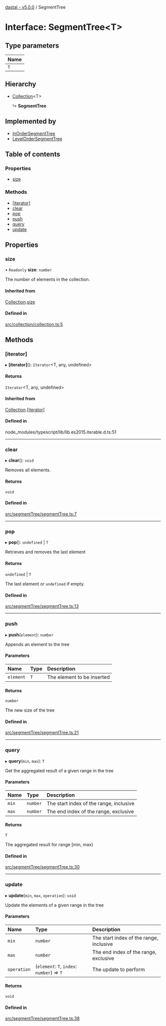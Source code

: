 [dastal - v5.0.0](../README.md) / SegmentTree

# Interface: SegmentTree<T\>

## Type parameters

| Name |
| :------ |
| `T` |

## Hierarchy

- [Collection](collection.md)<T\>

  ↳ **SegmentTree**

## Implemented by

- [InOrderSegmentTree](../classes/inordersegmenttree.md)
- [LevelOrderSegmentTree](../classes/levelordersegmenttree.md)

## Table of contents

### Properties

- [size](segmenttree.md#size)

### Methods

- [[iterator]](segmenttree.md#[iterator])
- [clear](segmenttree.md#clear)
- [pop](segmenttree.md#pop)
- [push](segmenttree.md#push)
- [query](segmenttree.md#query)
- [update](segmenttree.md#update)

## Properties

### size

• `Readonly` **size**: `number`

The number of elements in the collection.

#### Inherited from

[Collection](collection.md).[size](collection.md#size)

#### Defined in

[src/collection/collection.ts:5](https://github.com/havelessbemore/dastal/blob/eccb3d4/src/collection/collection.ts#L5)

## Methods

### [iterator]

▸ **[iterator]**(): `Iterator`<T, any, undefined\>

#### Returns

`Iterator`<T, any, undefined\>

#### Inherited from

[Collection](collection.md).[[iterator]](collection.md#[iterator])

#### Defined in

node_modules/typescript/lib/lib.es2015.iterable.d.ts:51

___

### clear

▸ **clear**(): `void`

Removes all elements.

#### Returns

`void`

#### Defined in

[src/segmentTree/segmentTree.ts:7](https://github.com/havelessbemore/dastal/blob/eccb3d4/src/segmentTree/segmentTree.ts#L7)

___

### pop

▸ **pop**(): `undefined` \| `T`

Retrieves and removes the last element

#### Returns

`undefined` \| `T`

The last element or `undefined` if empty.

#### Defined in

[src/segmentTree/segmentTree.ts:13](https://github.com/havelessbemore/dastal/blob/eccb3d4/src/segmentTree/segmentTree.ts#L13)

___

### push

▸ **push**(`element`): `number`

Appends an element to the tree

#### Parameters

| Name | Type | Description |
| :------ | :------ | :------ |
| `element` | `T` | The element to be inserted |

#### Returns

`number`

The new size of the tree

#### Defined in

[src/segmentTree/segmentTree.ts:21](https://github.com/havelessbemore/dastal/blob/eccb3d4/src/segmentTree/segmentTree.ts#L21)

___

### query

▸ **query**(`min`, `max`): `T`

Get the aggregated result of a given range in the tree

#### Parameters

| Name | Type | Description |
| :------ | :------ | :------ |
| `min` | `number` | The start index of the range, inclusive |
| `max` | `number` | The end index of the range, exclusive |

#### Returns

`T`

The aggregated result for range [min, max)

#### Defined in

[src/segmentTree/segmentTree.ts:30](https://github.com/havelessbemore/dastal/blob/eccb3d4/src/segmentTree/segmentTree.ts#L30)

___

### update

▸ **update**(`min`, `max`, `operation`): `void`

Update the elements of a given range in the tree

#### Parameters

| Name | Type | Description |
| :------ | :------ | :------ |
| `min` | `number` | The start index of the range, inclusive |
| `max` | `number` | The end index of the range, exclusive |
| `operation` | (`element`: `T`, `index`: `number`) => `T` | The update to perform |

#### Returns

`void`

#### Defined in

[src/segmentTree/segmentTree.ts:38](https://github.com/havelessbemore/dastal/blob/eccb3d4/src/segmentTree/segmentTree.ts#L38)
